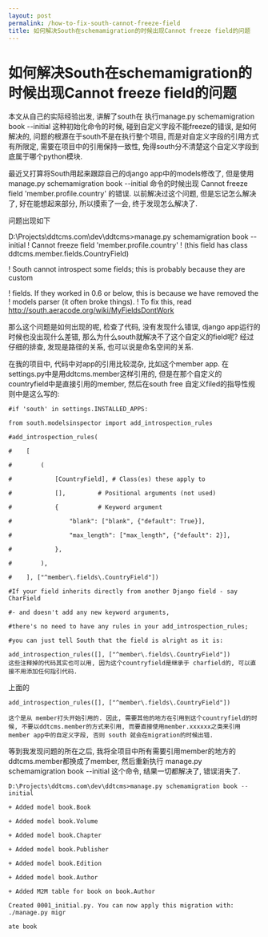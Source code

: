```yaml
---
layout: post
permalink: /how-to-fix-south-cannot-freeze-field
title: 如何解决South在schemamigration的时候出现Cannot freeze field的问题
---
```


# 如何解决South在schemamigration的时候出现Cannot freeze field的问题 #


本文从自己的实际经验出发, 讲解了south在 执行manage.py schemamigration book --initial 这种初始化命令的时候, 碰到自定义字段不能freeze的错误, 是如何解决的, 问题的根源在于south不是在执行整个项目, 而是对自定义字段的引用方式有所限定, 需要在项目中的引用保持一致性, 免得south分不清楚这个自定义字段到底属于哪个python模块.

最近又打算将South用起来跟踪自己的django app中的models修改了, 但是使用manage.py schemamigration book --initial 命令的时候出现 Cannot freeze field 'member.profile.country' 的错误. 以前解决过这个问题, 但是忘记怎么解决了, 好在能想起来部分, 所以摸索了一会, 终于发现怎么解决了.

问题出现如下

D:\Projects\ddtcms.com\dev\ddtcms>manage.py schemamigration book --initial
 ! Cannot freeze field 'member.profile.country'
 ! (this field has class ddtcms.member.fields.CountryField)

 ! South cannot introspect some fields; this is probably because they are custom

 ! fields. If they worked in 0.6 or below, this is because we have removed the
 ! models parser (it often broke things).
 ! To fix this, read http://south.aeracode.org/wiki/MyFieldsDontWork


那么这个问题是如何出现的呢, 检查了代码, 没有发现什么错误, django app运行的时候也没出现什么差错, 那么为什么south就解决不了这个自定义的field呢? 经过仔细的排查, 发现是路径的关系, 也可以说是命名空间的关系.

在我的项目中, 代码中对app的引用比较混杂, 比如这个member app. 在settings.py中是用ddtcms.member这样引用的, 但是在那个自定义的countryfield中是直接引用的member, 然后在south free 自定义filed的指导性规则中是这么写的:

    #if 'south' in settings.INSTALLED_APPS:

    from south.modelsinspector import add_introspection_rules

    #add_introspection_rules(

    #    [

    #        (

    #            [CountryField], # Class(es) these apply to

    #            [],         # Positional arguments (not used)

    #            {           # Keyword argument

    #                "blank": ["blank", {"default": True}],

    #                "max_length": ["max_length", {"default": 2}],

    #            },

    #        ),

    #    ], ["^member\.fields\.CountryField"])

    #If your field inherits directly from another Django field - say CharField

    #- and doesn't add any new keyword arguments,

    #there's no need to have any rules in your add_introspection_rules;

    #you can just tell South that the field is alright as it is:

    add_introspection_rules([], ["^member\.fields\.CountryField"])
    这些注释掉的代码其实也可以用, 因为这个countryfield是继承于 charfield的, 可以直接不用添加任何指引代码.

上面的

    add_introspection_rules([], ["^member\.fields\.CountryField"])

    这个是从 member打头开始引用的. 因此, 需要其他的地方在引用到这个countryfield的时候, 不要以ddtcms.member的方式来引用, 而要直接使用member.xxxxxx之类来引用member app中的自定义字段, 否则 south 就会在migration的时候出错.


等到我发现问题的所在之后, 我将全项目中所有需要引用member的地方的ddtcms.member都换成了member, 然后重新执行 manage.py schemamigration book --initial 这个命令, 结果一切都解决了, 错误消失了.

    D:\Projects\ddtcms.com\dev\ddtcms>manage.py schemamigration book --initial

    + Added model book.Book

    + Added model book.Volume

    + Added model book.Chapter

    + Added model book.Publisher

    + Added model book.Edition

    + Added model book.Author

    + Added M2M table for book on book.Author

    Created 0001_initial.py. You can now apply this migration with: ./manage.py migr

    ate book